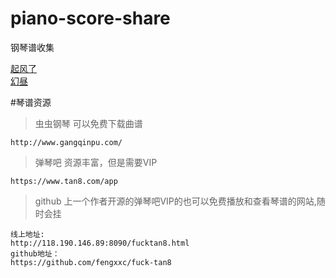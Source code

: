 # piano-score-share
钢琴谱收集

[起风了](https://github.com/yang9uang/piano-score-share/blob/master/%E8%B5%B7%E9%A3%8E%E4%BA%86/%E8%B5%B7%E9%A3%8E%E4%BA%86%EF%BC%88%E7%8B%AC%E5%A5%8F%E7%89%88%EF%BC%89%EF%BC%8C%E8%B5%B7%E9%A3%8E%E4%BA%86%EF%BC%88%E7%8B%AC%E5%A5%8F%E7%89%88%EF%BC%89%E9%92%A2%E7%90%B4%E8%B0%B1%EF%BC%8C%E8%B5%B7%E9%A3%8E%E4%BA%86%EF%BC%88%E7%8B%AC%E5%A5%8F%E7%89%88%EF%BC%89%E9%92%A2%E7%90%B4%E8%B0%B1%E7%BD%91%EF%BC%8C%E8%B5%B7%E9%A3%8E%E4%BA%86%EF%BC%88%E7%8B%AC%E5%A5%8F%E7%89%88%EF%BC%89%E9%92%A2%E7%90%B4%E8%B0%B1%E5%A4%A7%E5%85%A8%EF%BC%8C%E8%99%AB%E8%99%AB%E9%92%A2%E7%90%B4%E8%B0%B1%E4%B8%8B%E8%BD%BD-www.gangqinpu.com.pdf)\
[幻昼](https://github.com/yang9uang/piano-score-share/blob/master/%E5%B9%BB%E6%98%BC/Illusionary%20Daytime.pdf)


#琴谱资源
> 虫虫钢琴 可以免费下载曲谱 
```http request
http://www.gangqinpu.com/
```
> 弹琴吧 资源丰富，但是需要VIP
```http request
https://www.tan8.com/app
```
> github 上一个作者开源的弹琴吧VIP的也可以免费播放和查看琴谱的网站,随时会挂
```http request
线上地址:
http://118.190.146.89:8090/fucktan8.html
github地址：
https://github.com/fengxxc/fuck-tan8
```
